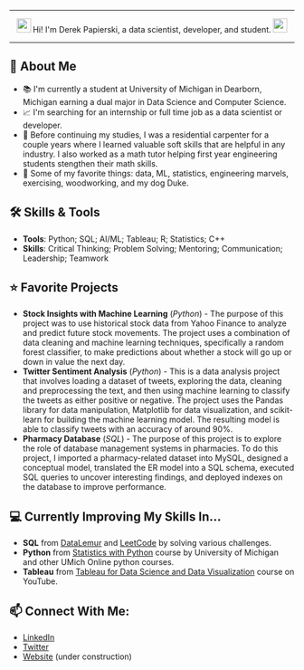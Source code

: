 <!-- Name Header -->
---


<div align="center">
  <img src="https://media.giphy.com/media/hvRJCLFzcasrR4ia7z/giphy.gif" width="25px"> Hi! I'm Derek Papierski, a data scientist, developer, and student. <img src="https://media.giphy.com/media/hvRJCLFzcasrR4ia7z/giphy.gif" width="25px">
</div>
  

<!--
[<img align="left" alt="codeSTACKr | LinkedIn" width="22px" src="https://cdn.jsdelivr.net/npm/simple-icons@v3/icons/linkedin.svg" />][linkedin]
[<img align="left" alt="codeSTACKr.com" width="22px" src="https://raw.githubusercontent.com/iconic/open-iconic/master/svg/globe.svg" />][website]
[<img align="left" alt="codeSTACKr | Twitter" width="22px" src="https://cdn.jsdelivr.net/npm/simple-icons@v3/icons/twitter.svg" />][twitter]
<br />
-->


---


<!-- About Me Section -->
## :raising_hand: About Me
* :books: I'm currently a student at University of Michigan in Dearborn, Michigan earning a dual major in Data Science and Computer Science.
* :chart_with_upwards_trend: I'm searching for an internship or full time job as a data scientist or developer.
* :triangular_ruler: Before continuing my studies, I was a residential carpenter for a couple years where I learned valuable soft skills that are helpful in any industry. I also worked as a math tutor helping first year engineering students stengthen their math skills.
* :muscle: Some of my favorite things: data, ML, statistics, engineering marvels, exercising, woodworking, and my dog Duke.

<!-- Skills and Tools Section -->
## :hammer_and_wrench: Skills & Tools
* **Tools**: Python; SQL; AI/ML; Tableau; R; Statistics; C++
* **Skills**: Critical Thinking; Problem Solving; Mentoring; Communication; Leadership; Teamwork

<!-- Favorite Projects Section --> 
## :star: Favorite Projects
* **Stock Insights with Machine Learning** (*Python*) - The purpose of this project was to use historical stock data from Yahoo Finance to analyze and predict future stock movements. The project uses a combination of data cleaning and machine learning techniques, specifically a random forest classifier, to make predictions about whether a stock will go up or down in value the next day.
* **Twitter Sentiment Analysis** (*Python*) - This is a data analysis project that involves loading a dataset of tweets, exploring the data, cleaning and preprocessing the text, and then using machine learning to classify the tweets as either positive or negative. The project uses the Pandas library for data manipulation, Matplotlib for data visualization, and scikit-learn for building the machine learning model. The resulting model is able to classify tweets with an accuracy of around 90%.
* **Pharmacy Database** (*SQL*) -	The purpose of this project is to explore the role of database management systems in pharmacies. To do this project, I imported a pharmacy-related dataset into MySQL, designed a conceptual model, translated the ER model into a SQL schema, executed SQL queries to uncover interesting findings, and deployed indexes on the database to improve performance. 

<!-- Currently Improving My Skills In Section -->
## :computer: Currently Improving My Skills In...
* **SQL** from [DataLemur][datalemur] and [LeetCode][lc] by solving various challenges.
* **Python** from [Statistics with Python][umstats] course by University of Michigan and other UMich Online python courses.
* **Tableau** from [Tableau for Data Science and Data Visualization][tableauyt] course on YouTube.

<!-- Socials Icons Section -->
## :mailbox: Connect With Me:
* [LinkedIn][linkedin]
* [Twitter][twitter]
* [Website][website] (under construction)


<!-- This section you create this variables that are used in Socials Icons Section and links -->
[website]: https://www.derekpap.com
[twitter]: https://twitter.com/dpapcodes
[linkedin]: https://www.linkedin.com/in/derekpapierski/

[datalemur]: https://datalemur.com/
[lc]: https://leetcode.com/dpap/
[umstats]: https://www.coursera.org/specializations/statistics-with-python
[tableauyt]: https://www.youtube.com/watch?v=Wh4sCCZjOwo

